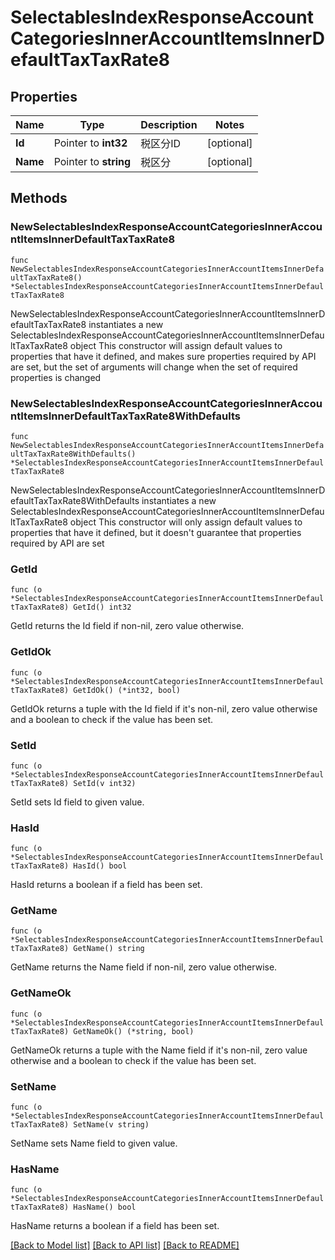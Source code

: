# SelectablesIndexResponseAccountCategoriesInnerAccountItemsInnerDefaultTaxTaxRate8

## Properties

Name | Type | Description | Notes
------------ | ------------- | ------------- | -------------
**Id** | Pointer to **int32** | 税区分ID | [optional] 
**Name** | Pointer to **string** | 税区分 | [optional] 

## Methods

### NewSelectablesIndexResponseAccountCategoriesInnerAccountItemsInnerDefaultTaxTaxRate8

`func NewSelectablesIndexResponseAccountCategoriesInnerAccountItemsInnerDefaultTaxTaxRate8() *SelectablesIndexResponseAccountCategoriesInnerAccountItemsInnerDefaultTaxTaxRate8`

NewSelectablesIndexResponseAccountCategoriesInnerAccountItemsInnerDefaultTaxTaxRate8 instantiates a new SelectablesIndexResponseAccountCategoriesInnerAccountItemsInnerDefaultTaxTaxRate8 object
This constructor will assign default values to properties that have it defined,
and makes sure properties required by API are set, but the set of arguments
will change when the set of required properties is changed

### NewSelectablesIndexResponseAccountCategoriesInnerAccountItemsInnerDefaultTaxTaxRate8WithDefaults

`func NewSelectablesIndexResponseAccountCategoriesInnerAccountItemsInnerDefaultTaxTaxRate8WithDefaults() *SelectablesIndexResponseAccountCategoriesInnerAccountItemsInnerDefaultTaxTaxRate8`

NewSelectablesIndexResponseAccountCategoriesInnerAccountItemsInnerDefaultTaxTaxRate8WithDefaults instantiates a new SelectablesIndexResponseAccountCategoriesInnerAccountItemsInnerDefaultTaxTaxRate8 object
This constructor will only assign default values to properties that have it defined,
but it doesn't guarantee that properties required by API are set

### GetId

`func (o *SelectablesIndexResponseAccountCategoriesInnerAccountItemsInnerDefaultTaxTaxRate8) GetId() int32`

GetId returns the Id field if non-nil, zero value otherwise.

### GetIdOk

`func (o *SelectablesIndexResponseAccountCategoriesInnerAccountItemsInnerDefaultTaxTaxRate8) GetIdOk() (*int32, bool)`

GetIdOk returns a tuple with the Id field if it's non-nil, zero value otherwise
and a boolean to check if the value has been set.

### SetId

`func (o *SelectablesIndexResponseAccountCategoriesInnerAccountItemsInnerDefaultTaxTaxRate8) SetId(v int32)`

SetId sets Id field to given value.

### HasId

`func (o *SelectablesIndexResponseAccountCategoriesInnerAccountItemsInnerDefaultTaxTaxRate8) HasId() bool`

HasId returns a boolean if a field has been set.

### GetName

`func (o *SelectablesIndexResponseAccountCategoriesInnerAccountItemsInnerDefaultTaxTaxRate8) GetName() string`

GetName returns the Name field if non-nil, zero value otherwise.

### GetNameOk

`func (o *SelectablesIndexResponseAccountCategoriesInnerAccountItemsInnerDefaultTaxTaxRate8) GetNameOk() (*string, bool)`

GetNameOk returns a tuple with the Name field if it's non-nil, zero value otherwise
and a boolean to check if the value has been set.

### SetName

`func (o *SelectablesIndexResponseAccountCategoriesInnerAccountItemsInnerDefaultTaxTaxRate8) SetName(v string)`

SetName sets Name field to given value.

### HasName

`func (o *SelectablesIndexResponseAccountCategoriesInnerAccountItemsInnerDefaultTaxTaxRate8) HasName() bool`

HasName returns a boolean if a field has been set.


[[Back to Model list]](../README.md#documentation-for-models) [[Back to API list]](../README.md#documentation-for-api-endpoints) [[Back to README]](../README.md)


